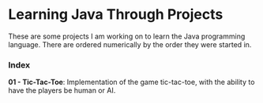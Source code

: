 # Learning Java Through Projects

These are some projects I am working on to learn the Java programming language. There are ordered numerically by the
order they were started in.

### Index
**01 - Tic-Tac-Toe**: Implementation of the game tic-tac-toe, with the ability to have the players be human or AI.

